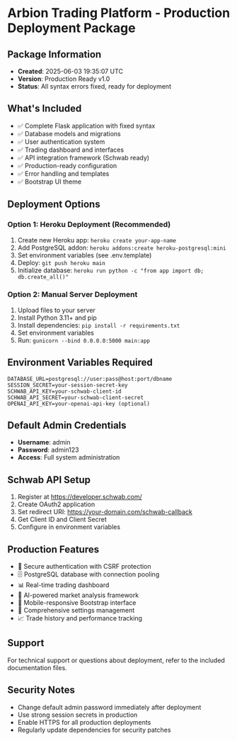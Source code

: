 # Arbion Trading Platform - Production Deployment Package

## Package Information
- **Created**: 2025-06-03 19:35:07 UTC
- **Version**: Production Ready v1.0
- **Status**: All syntax errors fixed, ready for deployment

## What's Included
- ✅ Complete Flask application with fixed syntax
- ✅ Database models and migrations
- ✅ User authentication system
- ✅ Trading dashboard and interfaces
- ✅ API integration framework (Schwab ready)
- ✅ Production-ready configuration
- ✅ Error handling and templates
- ✅ Bootstrap UI theme

## Deployment Options

### Option 1: Heroku Deployment (Recommended)
1. Create new Heroku app: `heroku create your-app-name`
2. Add PostgreSQL addon: `heroku addons:create heroku-postgresql:mini`
3. Set environment variables (see .env.template)
4. Deploy: `git push heroku main`
5. Initialize database: `heroku run python -c "from app import db; db.create_all()"`

### Option 2: Manual Server Deployment
1. Upload files to your server
2. Install Python 3.11+ and pip
3. Install dependencies: `pip install -r requirements.txt`
4. Set environment variables
5. Run: `gunicorn --bind 0.0.0.0:5000 main:app`

## Environment Variables Required
```
DATABASE_URL=postgresql://user:pass@host:port/dbname
SESSION_SECRET=your-session-secret-key
SCHWAB_API_KEY=your-schwab-client-id
SCHWAB_API_SECRET=your-schwab-client-secret
OPENAI_API_KEY=your-openai-api-key (optional)
```

## Default Admin Credentials
- **Username**: admin
- **Password**: admin123
- **Access**: Full system administration

## Schwab API Setup
1. Register at https://developer.schwab.com/
2. Create OAuth2 application
3. Set redirect URI: https://your-domain.com/schwab-callback
4. Get Client ID and Client Secret
5. Configure in environment variables

## Production Features
- 🔐 Secure authentication with CSRF protection
- 🗄️ PostgreSQL database with connection pooling
- 📊 Real-time trading dashboard
- 🤖 AI-powered market analysis framework
- 📱 Mobile-responsive Bootstrap interface
- 🔧 Comprehensive settings management
- 📈 Trade history and performance tracking

## Support
For technical support or questions about deployment, refer to the included documentation files.

## Security Notes
- Change default admin password immediately after deployment
- Use strong session secrets in production
- Enable HTTPS for all production deployments
- Regularly update dependencies for security patches
